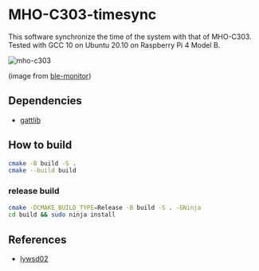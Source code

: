 # MHO-C303-timesync
This software synchronize the time of the system with that of MHO-C303.
Tested with GCC 10 on Ubuntu 20.10 on Raspberry Pi 4 Model B.

![mho-c303](https://raw.githubusercontent.com/custom-components/ble_monitor/master/pictures/MHO-C303.png)

(image from [ble-monitor](https://github.com/custom-components/ble_monitor))

## Dependencies
- [gattlib](https://github.com/labapart/gattlib)

## How to build
``` sh
cmake -B build -S .
cmake --build build
```

### release build
``` sh
cmake -DCMAKE_BUILD_TYPE=Release -B build -S . -GNinja
cd build && sudo ninja install
```

## References
- [lywsd02](https://github.com/h4/lywsd02)
